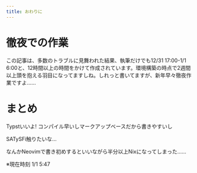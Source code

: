```yaml
---
title: おわりに
---
```


# 徹夜での作業

この記事は、多数のトラブルに見舞われた結果、執筆だけでも12/31 17:00-1/1 6:00と、12時間以上の時間をかけて作成されています。環境構築の時点で2週間以上頭を抱える羽目になってますしね。しれっと書いてますが、新年早々徹夜作業ですよ......

# まとめ

Typstいいよ!
コンパイル早いしマークアップベースだから書きやすいし

SATySFi触りたいな...


なんかNeovimで書き初めするといいながら半分以上Nixになってしまった......

※現在時刻 1/1 5:47


